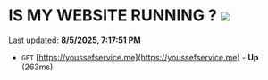 # IS MY WEBSITE RUNNING ? [![](https://img.shields.io/static/v1?label=Sponsor&message=%E2%9D%A4&logo=GitHub&color=%23fe8e86)](https://github.com/sponsors/Youssef-Lehmam)

Last updated: **8/5/2025, 7:17:51 PM**

- `GET` [https://youssefservice.me](https://youssefservice.me) - **Up** (263ms)
